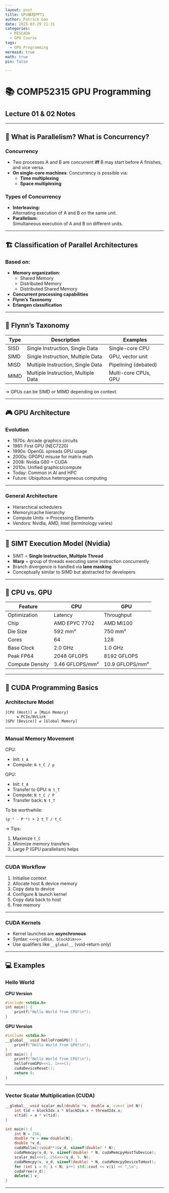 ```yaml
---
layout: post
title: GPU编程PPT1
author: Patrick Gao
date: 2025-03-29 21:31
categories:
  - MISCADA
  - GPU Course
tags:
  - GPU Programming
mermaid: true
math: true
pin: false

---
```

# 📚 COMP52315 GPU Programming  
## Lecture 01 & 02 Notes  

---

## 🧠 What is Parallelism? What is Concurrency?

### Concurrency  
- Two processes A and B are concurrent **iff** B may start before A finishes, and vice versa.
- **On single-core machines**: Concurrency is possible via:
  - **Time multiplexing**
  - **Space multiplexing**

### Types of Concurrency  
- **Interleaving:**  
  Alternating execution of A and B on the same unit.  
- **Parallelism:**  
  Simultaneous execution of A and B on different units.

---

## 🏗️ Classification of Parallel Architectures

### Based on:
- **Memory organization:**
  - Shared Memory
  - Distributed Memory
  - Distributed Shared Memory
- **Concurrent processing capabilities**
- **Flynn’s Taxonomy**
- **Erlangen classification**

---

## 🧩 Flynn’s Taxonomy

| Type | Description | Examples |
|------|-------------|----------|
| SISD | Single Instruction, Single Data | Single-core CPU |
| SIMD | Single Instruction, Multiple Data | GPU, vector unit |
| MISD | Multiple Instruction, Single Data | Pipelining (debated) |
| MIMD | Multiple Instruction, Multiple Data | Multi-core CPUs, GPU |

→ GPUs can be SIMD or MIMD depending on context.

---

## 🎮 GPU Architecture

### Evolution
- 1970s: Arcade graphics circuits  
- 1981: First GPU (NEC7220)  
- 1990s: OpenGL spreads GPU usage  
- 2000s: GPGPU misuse for matrix math  
- 2008: Nvidia G80 + CUDA  
- 2010s: Unified graphics/compute  
- Today: Common in AI and HPC  
- Future: Ubiquitous heterogeneous computing  

---

### General Architecture  
- Hierarchical schedulers  
- Memory/cache hierarchy  
- Compute Units → Processing Elements  
- Vendors: Nvidia, AMD, Intel (terminology varies)

---

## 🔁 SIMT Execution Model (Nvidia)

- SIMT = **Single Instruction, Multiple Thread**
- **Warp** = group of threads executing same instruction concurrently  
- Branch divergence is handled via **lane masking**  
- Conceptually similar to SIMD but abstracted for developers  

---

## 🧠 CPU vs. GPU

| Feature | CPU | GPU |
|--------|-----|-----|
| Optimization | Latency | Throughput |
| Chip | AMD EPYC 7702 | AMD MI100 |
| Die Size | 592 mm² | 750 mm² |
| Cores | 64 | 128 |
| Base Clock | 2.0 GHz | 1.0 GHz |
| Peak FP64 | 2048 GFLOPS | 8192 GFLOPS |
| Compute Density | 3.46 GFLOPS/mm² | 10.9 GFLOPS/mm² |

---

## 🚀 CUDA Programming Basics

### Architecture Model

```
[CPU (Host)] ⇄ [Main Memory]
     ⇅ PCIe/NVLink
[GPU (Device)] ⇄ [Global Memory]
```

---

### Manual Memory Movement

CPU:
- Init: `t_A`
- Compute: `N t_C / p`

GPU:
- Init: `t_A`
- Transfer to GPU: `N t_T`
- Compute: `N t_C / P`
- Transfer back: `N t_T`

To be worthwhile:
```
(p⁻¹ - P⁻¹) > 2 t_T / t_C
```

→ Tips:
1. Maximize `t_C`
2. Minimize memory transfers
3. Large P (GPU parallelism) helps

---

### CUDA Workflow

1. Initialise context  
2. Allocate host & device memory  
3. Copy data to device  
4. Configure & launch kernel  
5. Copy data back to host  
6. Free memory  

---

### CUDA Kernels

- Kernel launches are **asynchronous**
- Syntax: `<<<gridDim, blockDim>>>`
- Use qualifiers like `__global__` (void-return only)

---

## 💻 Examples

### Hello World

**CPU Version**
```cpp
#include <stdio.h>
int main() {
    printf("Hello World from CPU!\n");
}
```

**GPU Version**
```cpp
#include <stdio.h>
__global__ void helloFromGPU() {
    printf("Hello World from GPU!\n");
}
int main() {
    printf("Hello World from CPU!\n");
    helloFromGPU<<<1, 1>>>();
    cudaDeviceReset();
    return 0;
}
```

---

### Vector Scalar Multiplication (CUDA)
```cpp
__global__ void scalar_mul(double *v, double a, const int N){
    int tid = blockIdx.x * blockDim.x + threadIdx.x;
    v[tid] = a * v[tid];
}

int main() {
    int N = 256;
    double *v = new double[N];
    double *v_d;
    cudaMalloc((void**)&v_d, sizeof(double) * N);
    cudaMemcpy(v_d, v, sizeof(double) * N, cudaMemcpyHostToDevice);
    scalar_mul<<<1, 256>>>(v_d, 5, N);
    cudaMemcpy(v, v_d, sizeof(double) * N, cudaMemcpyDeviceToHost);
    for (int i = 0; i < N; i++) std::cout << v[i] << ",\n";
    cudaFree(v_d);
    delete[] v;
}
```

---
